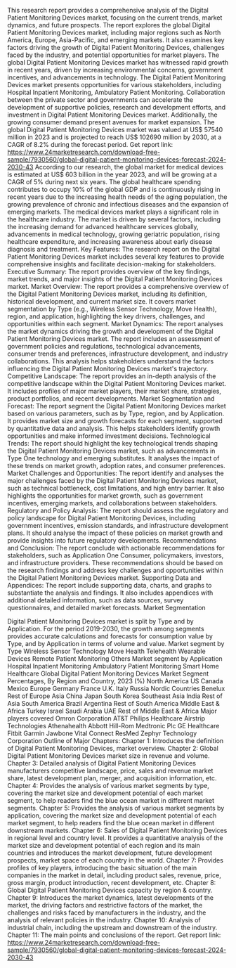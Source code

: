 This research report provides a comprehensive analysis of the Digital Patient Monitoring Devices market, focusing on the current trends, market dynamics, and future prospects. The report explores the global Digital Patient Monitoring Devices market, including major regions such as North America, Europe, Asia-Pacific, and emerging markets. It also examines key factors driving the growth of Digital Patient Monitoring Devices, challenges faced by the industry, and potential opportunities for market players.
The global Digital Patient Monitoring Devices market has witnessed rapid growth in recent years, driven by increasing environmental concerns, government incentives, and advancements in technology. The Digital Patient Monitoring Devices market presents opportunities for various stakeholders, including Hospital Inpatient Monitoring, Ambulatory Patient Monitoring. Collaboration between the private sector and governments can accelerate the development of supportive policies, research and development efforts, and investment in Digital Patient Monitoring Devices market. Additionally, the growing consumer demand present avenues for market expansion.
The global Digital Patient Monitoring Devices market was valued at US$ 57540 million in 2023 and is projected to reach US$ 102690 million by 2030, at a CAGR of 8.2% during the forecast period.
Get report link: https://www.24marketresearch.com/download-free-sample/7930560/global-digital-patient-monitoring-devices-forecast-2024-2030-43 
According to our research, the global market for medical devices is estimated at US$ 603 billion in the year 2023, and will be growing at a CAGR of 5% during next six years. The global healthcare spending contributes to occupy 10% of the global GDP and is continuously rising in recent years due to the increasing health needs of the aging population, the growing prevalence of chronic and infectious diseases and the expansion of emerging markets. The medical devices market plays a significant role in the healthcare industry. The market is driven by several factors, including the increasing demand for advanced healthcare services globally, advancements in medical technology, growing geriatric population, rising healthcare expenditure, and increasing awareness about early disease diagnosis and treatment.
Key Features:
The research report on the Digital Patient Monitoring Devices market includes several key features to provide comprehensive insights and facilitate decision-making for stakeholders.
Executive Summary: The report provides overview of the key findings, market trends, and major insights of the Digital Patient Monitoring Devices market.
Market Overview: The report provides a comprehensive overview of the Digital Patient Monitoring Devices market, including its definition, historical development, and current market size. It covers market segmentation by Type (e.g., Wireless Sensor Technology, Move Health), region, and application, highlighting the key drivers, challenges, and opportunities within each segment.
Market Dynamics: The report analyses the market dynamics driving the growth and development of the Digital Patient Monitoring Devices market. The report includes an assessment of government policies and regulations, technological advancements, consumer trends and preferences, infrastructure development, and industry collaborations. This analysis helps stakeholders understand the factors influencing the Digital Patient Monitoring Devices market's trajectory.
Competitive Landscape: The report provides an in-depth analysis of the competitive landscape within the Digital Patient Monitoring Devices market. It includes profiles of major market players, their market share, strategies, product portfolios, and recent developments.
Market Segmentation and Forecast: The report segment the Digital Patient Monitoring Devices market based on various parameters, such as by Type, region, and by Application. It provides market size and growth forecasts for each segment, supported by quantitative data and analysis. This helps stakeholders identify growth opportunities and make informed investment decisions.
Technological Trends: The report should highlight the key technological trends shaping the Digital Patient Monitoring Devices market, such as advancements in Type One technology and emerging substitutes. It analyses the impact of these trends on market growth, adoption rates, and consumer preferences.
Market Challenges and Opportunities: The report identify and analyses the major challenges faced by the Digital Patient Monitoring Devices market, such as technical bottleneck, cost limitations, and high entry barrier. It also highlights the opportunities for market growth, such as government incentives, emerging markets, and collaborations between stakeholders.
Regulatory and Policy Analysis: The report should assess the regulatory and policy landscape for Digital Patient Monitoring Devices, including government incentives, emission standards, and infrastructure development plans. It should analyse the impact of these policies on market growth and provide insights into future regulatory developments.
Recommendations and Conclusion: The report conclude with actionable recommendations for stakeholders, such as Application One Consumer, policymakers, investors, and infrastructure providers. These recommendations should be based on the research findings and address key challenges and opportunities within the Digital Patient Monitoring Devices market.
Supporting Data and Appendices: The report include supporting data, charts, and graphs to substantiate the analysis and findings. It also includes appendices with additional detailed information, such as data sources, survey questionnaires, and detailed market forecasts.
Market Segmentation

Digital Patient Monitoring Devices market is split by Type and by Application. For the period 2019-2030, the growth among segments provides accurate calculations and forecasts for consumption value by Type, and by Application in terms of volume and value.
Market segment by Type
Wireless Sensor Technology
Move Health
Telehealth
Wearable Devices
Remote Patient Monitoring
Others
Market segment by Application
Hospital Inpatient Monitoring
Ambulatory Patient Monitoring
Smart Home Healthcare
Global Digital Patient Monitoring Devices Market Segment Percentages, By Region and Country, 2023 (%)
North America
US
Canada
Mexico
Europe
Germany
France
U.K.
Italy
Russia
Nordic Countries
Benelux
Rest of Europe
Asia
China
Japan
South Korea
Southeast Asia
India
Rest of Asia
South America
Brazil
Argentina
Rest of South America
Middle East & Africa
Turkey
Israel
Saudi Arabia
UAE
Rest of Middle East & Africa
Major players covered
Omron Corporation
AT&T
Philips Healthcare
Airstrip Technologies
Athenahealth
Abbott
Hill-Rom
Medtronic Plc
GE Healthcare
Fitbit
Garmin
Jawbone
Vital Connect
ResMed
Zephyr Technology Corporation
Outline of Major Chapters:
Chapter 1: Introduces the definition of Digital Patient Monitoring Devices, market overview.
Chapter 2: Global Digital Patient Monitoring Devices market size in revenue and volume.
Chapter 3: Detailed analysis of Digital Patient Monitoring Devices manufacturers competitive landscape, price, sales and revenue market share, latest development plan, merger, and acquisition information, etc.
Chapter 4: Provides the analysis of various market segments by type, covering the market size and development potential of each market segment, to help readers find the blue ocean market in different market segments.
Chapter 5: Provides the analysis of various market segments by application, covering the market size and development potential of each market segment, to help readers find the blue ocean market in different downstream markets.
Chapter 6: Sales of Digital Patient Monitoring Devices in regional level and country level. It provides a quantitative analysis of the market size and development potential of each region and its main countries and introduces the market development, future development prospects, market space of each country in the world.
Chapter 7: Provides profiles of key players, introducing the basic situation of the main companies in the market in detail, including product sales, revenue, price, gross margin, product introduction, recent development, etc.
Chapter 8: Global Digital Patient Monitoring Devices capacity by region & country.
Chapter 9: Introduces the market dynamics, latest developments of the market, the driving factors and restrictive factors of the market, the challenges and risks faced by manufacturers in the industry, and the analysis of relevant policies in the industry.
Chapter 10: Analysis of industrial chain, including the upstream and downstream of the industry.
Chapter 11: The main points and conclusions of the report.
Get report link: https://www.24marketresearch.com/download-free-sample/7930560/global-digital-patient-monitoring-devices-forecast-2024-2030-43 
